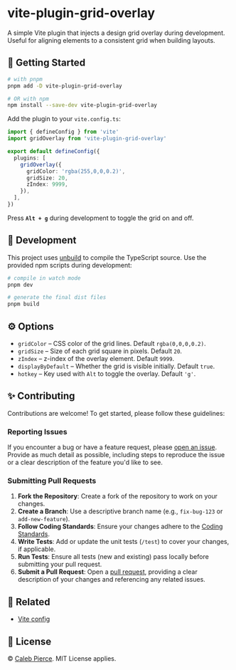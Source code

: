# vite-plugin-grid-overlay

A simple Vite plugin that injects a design grid overlay during development. Useful for aligning elements to a consistent grid when building layouts.

## 🚀 Getting Started

```bash
# with pnpm
pnpm add -D vite-plugin-grid-overlay

# OR with npm
npm install --save-dev vite-plugin-grid-overlay
```

Add the plugin to your `vite.config.ts`:

```ts
import { defineConfig } from 'vite'
import gridOverlay from 'vite-plugin-grid-overlay'

export default defineConfig({
  plugins: [
    gridOverlay({
      gridColor: 'rgba(255,0,0,0.2)',
      gridSize: 20,
      zIndex: 9999,
    }),
  ],
})
```

Press **`Alt + g`** during development to toggle the grid on and off.

## 🔨 Development

This project uses [unbuild](https://github.com/unjs/unbuild) to compile the
TypeScript source. Use the provided npm scripts during development:

```bash
# compile in watch mode
pnpm dev

# generate the final dist files
pnpm build
```

## ⚙️ Options

- `gridColor` – CSS color of the grid lines. Default `rgba(0,0,0,0.2)`.
- `gridSize` – Size of each grid square in pixels. Default `20`.
- `zIndex` – z-index of the overlay element. Default `9999`.
- `displayByDefault` – Whether the grid is visible initially. Default `true`.
- `hotkey` – Key used with `Alt` to toggle the overlay. Default `'g'`.

## ✨ Contributing

Contributions are welcome! To get started, please follow these guidelines:

### Reporting Issues

If you encounter a bug or have a feature request, please [open an issue](https://github.com/ridgehkr/vite-plugin-grid-overlay/issues). Provide as much detail as possible, including steps to reproduce the issue or a clear description of the feature you'd like to see.

### Submitting Pull Requests

1. **Fork the Repository**: Create a fork of the repository to work on your changes.
2. **Create a Branch**: Use a descriptive branch name (e.g., `fix-bug-123` or `add-new-feature`).
3. **Follow Coding Standards**: Ensure your changes adhere to the [Coding Standards](CODING_STANDARDS.md).
4. **Write Tests**: Add or update the unit tests (`/test`) to cover your changes, if applicable.
5. **Run Tests**: Ensure all tests (new and existing) pass locally before submitting your pull request.
6. **Submit a Pull Request**: Open a [pull request](https://github.com/ridgehkr/vite-plugin-grid-overlay/pulls), providing a clear description of your changes and referencing any related issues.

## 🔗 Related

- [Vite config](https://vite.dev/config/)

## 🪪 License

© [Caleb Pierce](https://calebpierce.dev). MIT License applies.
